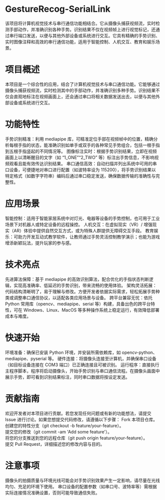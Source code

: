 # GestureRecog-SerialLink
该项目将计算机视觉技术与串行通信功能相结合。它从摄像头捕获视频流，实时检测手部动作，并准确识别各种手势。识别结果不仅在视频帧上进行视觉标记，还通过串行端口发送，以便与其他外部设备或系统进行交互。它具有精确的手势识别、实时图像注释和高效的串行通信功能，适用于智能控制、人机交互、教育和娱乐场景。

# 项目概述 
本项目是一个综合性的应用，结合了计算机视觉技术与串口通信功能。它能够通过摄像头捕获视频流，实时检测其中的手部动作，并准确识别多种手势。识别结果不仅会直观地标注在视频画面上，还会通过串口将相关数据发送出去，以便与其他外部设备或系统进行交互。
# 功能特性
手势识别精准：利用 mediapipe 库，可精准定位手部在视频帧中的位置，精确分析每根手指的状态，能准确识别如单手或双手的各种常见手势组合，包括一根手指到五根手指竖起的不同情况等。
图像标注实时：根据手势识别结果，立即在视频画面上以清晰醒目的文字（如 “1_ONE”“2_TWO” 等）标注出手势信息，不影响视频观看且能有效传达识别结果。
串口通信高效：自动扫描并列出系统中可用的串口设备，可便捷地对串口进行配置（如波特率设为 115200），将手势识别结果以特定格式（如数字字符串）编码后通过串口稳定发送，确保数据传输的准确性与完整性。
# 应用场景
智能控制：适用于智能家居系统中对灯光、电器等设备的手势控制，也可用于工业场景下对机器人或特定设备的远程操控。
人机交互：在虚拟现实（VR）/ 增强现实（AR）体验中提供自然交互方式，或为特殊人群提供无障碍交互手段。
教育娱乐：可助力开发互动式教学软件，让教师通过手势灵活控制教学演示；也能为游戏增添新颖玩法，提升玩家的参与感。
# 技术亮点
先进算法保障：基于 mediapipe 的高效识别算法，配合优化的手指状态判断逻辑，实现高准确率、低延迟的手势识别，带来流畅的使用体验。
架构灵活拓展：代码结构清晰明了，易于理解与修改。方便开发者依据实际需求，轻松拓展手势种类或调整串口通信协议，以适配各类应用场景与设备。
跨平台兼容无忧：依托 Python 常用库（opencv、mediapipe、serial 等）构建，具备出色的跨平台特性，可在 Windows、Linux、MacOS 等多种操作系统上稳定运行，有效降低部署成本与难度。
# 快速开始
环境准备：确保已安装 Python 环境，并安装所需依赖库，如 opencv-python、mediapipe、pyserial 等。
硬件连接：将摄像头连接至计算机，并确保串口设备（如目标设备连接在 COM3 端口）已正确连接且可被识别。
运行程序：直接执行主程序脚本，程序将启动摄像头，开始手势识别与串口通信流程。在摄像头画面中展示手势，即可看到识别结果标注，同时串口数据将按设定发送。
# 贡献指南
欢迎开发者对本项目进行贡献。若您发现任何问题或有新的功能想法，请提交 Issue 进行讨论。如果您想提交代码修改，请遵循以下步骤：
Fork 本项目仓库。  
创建您的特性分支（git checkout -b feature/your-feature）。  
提交您的修改（git commit -am 'Add some feature'）。  
将您的分支推送到您的远程仓库（git push origin feature/your-feature）。  
提交 Pull Request，详细描述您的修改内容与目的。  
# 注意事项
摄像头的拍摄质量与环境光线可能会对手势识别效果产生一定影响，请尽量在光线均匀、充足的环境下使用。
串口设备的配置参数（如串口号、波特率等）需根据实际连接情况准确设置，否则可能导致通信失败。

